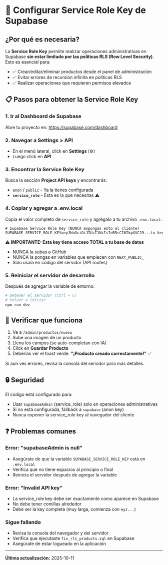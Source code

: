 # 🔑 Configurar Service Role Key de Supabase

## ¿Por qué es necesaria?

La **Service Role Key** permite realizar operaciones administrativas en Supabase **sin estar limitado por las políticas RLS (Row Level Security)**. Esto es esencial para:

- ✅ Crear/editar/eliminar productos desde el panel de administración
- ✅ Evitar errores de recursión infinita en políticas RLS
- ✅ Realizar operaciones que requieren permisos elevados

## 📋 Pasos para obtener la Service Role Key

### 1. Ir al Dashboard de Supabase
Abre tu proyecto en: https://supabase.com/dashboard

### 2. Navegar a Settings > API
- En el menú lateral, click en **Settings** (⚙️)
- Luego click en **API**

### 3. Encontrar la Service Role Key
Busca la sección **Project API keys** y encontrarás:
- `anon` / `public` - Ya la tienes configurada
- **`service_role`** - Esta es la que necesitas ⚠️

### 4. Copiar y agregar a .env.local
Copia el valor completo de `service_role` y agrégalo a tu archivo `.env.local`:

```env
# Supabase Service Role Key (NUNCA expongas esto al cliente)
SUPABASE_SERVICE_ROLE_KEY=eyJhbGciOiJIUzI1NiIsInR5cCI6IkpXVCJ9...tu_key_completa_aqui
```

⚠️ **IMPORTANTE: Esta key tiene acceso TOTAL a tu base de datos**
- NUNCA la subas a GitHub
- NUNCA la pongas en variables que empiecen con `NEXT_PUBLIC_`
- Solo úsala en código del servidor (API routes)

### 5. Reiniciar el servidor de desarrollo
Después de agregar la variable de entorno:

```bash
# Detener el servidor (Ctrl + C)
# Volver a iniciar
npm run dev
```

## 🧪 Verificar que funciona

1. Ve a `/admin/productos/nuevo`
2. Sube una imagen de un producto
3. Llena los campos (se auto-completan con IA)
4. Click en **Guardar Producto**
5. Deberías ver el toast verde: **"¡Producto creado correctamente!"** ✅

Si aún ves errores, revisa la consola del servidor para más detalles.

## 🔒 Seguridad

El código está configurado para:
- Usar `supabaseAdmin` (service_role) solo en operaciones administrativas
- Si no está configurada, fallback a `supabase` (anon key)
- Nunca exponer la service_role key al navegador del cliente

## ❓ Problemas comunes

### Error: "supabaseAdmin is null"
- Asegúrate de que la variable `SUPABASE_SERVICE_ROLE_KEY` está en `.env.local`
- Verifica que no tiene espacios al principio o final
- Reinicia el servidor después de agregar la variable

### Error: "Invalid API key"
- La service_role key debe ser exactamente como aparece en Supabase
- No debe tener comillas alrededor
- Debe ser la key completa (muy larga, comienza con `eyJ...`)

### Sigue fallando
- Revisa la consola del navegador y del servidor
- Verifica que ejecutaste `fix_rls_products.sql` en Supabase
- Asegúrate de estar logueado en la aplicación

---

**Última actualización:** 2025-10-11
